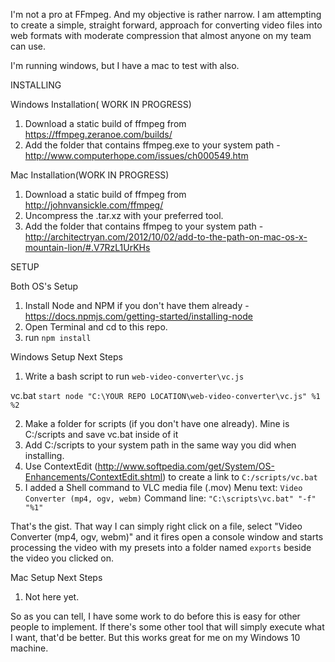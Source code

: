 I'm not a pro at FFmpeg. And my objective is rather narrow. I am attempting to create a simple, straight forward, approach for converting video files into web formats with moderate compression that almost anyone on my team can use.

I'm running windows, but I have a mac to test with also.


INSTALLING

Windows Installation( WORK IN PROGRESS)
1. Download a static build of ffmpeg from https://ffmpeg.zeranoe.com/builds/
2. Add the folder that contains ffmpeg.exe to your system path - http://www.computerhope.com/issues/ch000549.htm


Mac Installation(WORK IN PROGRESS)
1. Download a static build of ffmpeg from http://johnvansickle.com/ffmpeg/
2. Uncompress the .tar.xz with your preferred tool.
3. Add the folder that contains ffmpeg to your system path - http://architectryan.com/2012/10/02/add-to-the-path-on-mac-os-x-mountain-lion/#.V7RzL1UrKHs


SETUP

Both OS's Setup
1. Install Node and NPM if you don't have them already - https://docs.npmjs.com/getting-started/installing-node
2. Open Terminal and cd to this repo.
3. run `npm install`



Windows Setup Next Steps
1. Write a bash script to run `web-video-converter\vc.js`

vc.bat
```start node "C:\YOUR REPO LOCATION\web-video-converter\vc.js" %1 %2```

2. Make a folder for scripts (if you don't have one already). Mine is C:/scripts and save vc.bat inside of it
3. Add C:/scripts to your system path in the same way you did when installing.
4. Use ContextEdit (http://www.softpedia.com/get/System/OS-Enhancements/ContextEdit.shtml) to create a link to `C:/scripts/vc.bat` 
5. I added a Shell command to VLC media file (.mov) 
	Menu text: `Video Converter (mp4, ogv, webm)`
	Command line: `"C:\scripts\vc.bat" "-f" "%1"`


That's the gist. That way I can simply right click on a file, select "Video Converter (mp4, ogv, webm)" and it fires open a console window and starts processing the video with my presets into a folder named `exports` beside the video you clicked on.



Mac Setup Next Steps
1. Not here yet.




So as you can tell, I have some work to do before this is easy for other people to implement. If there's some other tool that will simply execute what I want, that'd be better. But this works great for me on my Windows 10 machine.